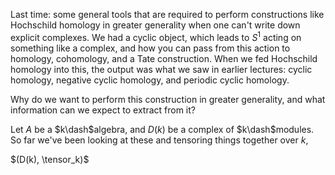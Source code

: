 Last time: some general tools that are required to perform constructions like Hochschild homology in greater generality when one can't write down explicit complexes. We had a cyclic object, which leads to $S^1$ acting on something like a complex, and how you can pass from this action to homology, cohomology, and a Tate construction. When we fed Hochschild homology into this, the output was what we saw in earlier lectures: cyclic homology, negative cyclic homology, and periodic cyclic homology.

Why do we want to perform this construction in greater generality, and what information can we expect to extract from it?

Let $A$ be a $k\dash$algebra, and $D(k)$ be a complex of $k\dash$modules. So far we've been looking at these and tensoring things together over $k$, 

$(D(k), \tensor_k)$
